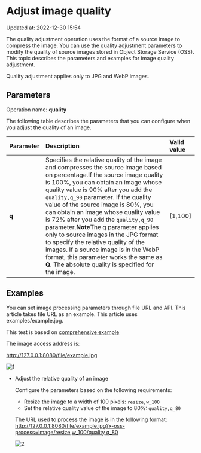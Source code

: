 # Adjust image quality

Updated at: 2022-12-30 15:54

The quality adjustment operation uses the format of a source image to compress the image. You can use the quality adjustment parameters to modify the quality of source images stored in Object Storage Service (OSS). This topic describes the parameters and examples for image quality adjustment.

Quality adjustment applies only to JPG and WebP images.

## Parameters

Operation name: **quality**

The following table describes the parameters that you can configure when you adjust the quality of an image.

| Parameter | Description                                                  | Valid value |
| :-------- | :----------------------------------------------------------- | :---------- |
| **q**     | Specifies the relative quality of the image and compresses the source image based on percentage.If the source image quality is 100%, you can obtain an image whose quality value is 90% after you add the `quality,q_90` parameter. If the quality value of the source image is 80%, you can obtain an image whose quality value is 72% after you add the `quality,q_90` parameter.**Note**The q parameter applies only to source images in the JPG format to specify the relative quality of the images. If a source image is in the WebP format, this parameter works the same as **Q**. The absolute quality is specified for the image. | [1,100]     |

## Examples

You can set image processing parameters through file URL and API. This article takes file URL as an example. This article uses examples/example.jpg.

This test is based on  [comprehensive example](#comprehensive)

The image access address is:

http://127.0.0.1:8080/file/example.jpg

![1](https://help-static-aliyun-doc.aliyuncs.com/assets/img/en-US/7024640761/p532019.jpg)

- Adjust the relative quality of an image

  Configure the parameters based on the following requirements:

  - Resize the image to a width of 100 pixels: `resize,w_100`
  - Set the relative quality value of the image to 80%: `quality,q_80`

  The URL used to process the image is in the following format: http://127.0.0.1:8080/file/example.jpg?x-oss-process=image/resize,w_100/quality,q_80

  ![2](https://help-static-aliyun-doc.aliyuncs.com/assets/img/en-US/7024640761/p532021.jpg)